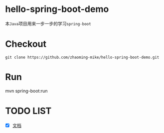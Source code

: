 # hello-spring-boot-demo

本`Java`项目用来一步一步的学习`spring-boot`


# Checkout

`git clone https://github.com/zhaoming-mike/hello-spring-boot-demo.git`

# Run

mvn spring-boot:run

# TODO LIST
- [x] [文档](https://docs.spring.io/spring-boot/docs/current/reference/htmlsingle/#boot-documentation-first-steps)

